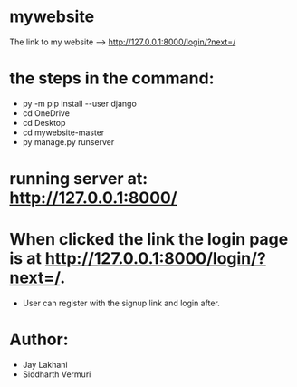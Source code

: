 # mywebsite
The link to my website --> http://127.0.0.1:8000/login/?next=/

# the steps in the command:
* py -m pip install --user django
* cd OneDrive
* cd Desktop
* cd mywebsite-master
* py manage.py runserver

# running server at: http://127.0.0.1:8000/

#  When clicked the link the login page is at http://127.0.0.1:8000/login/?next=/.

* User can register with the signup link and login after. 

# Author:
* Jay Lakhani
* Siddharth Vermuri

